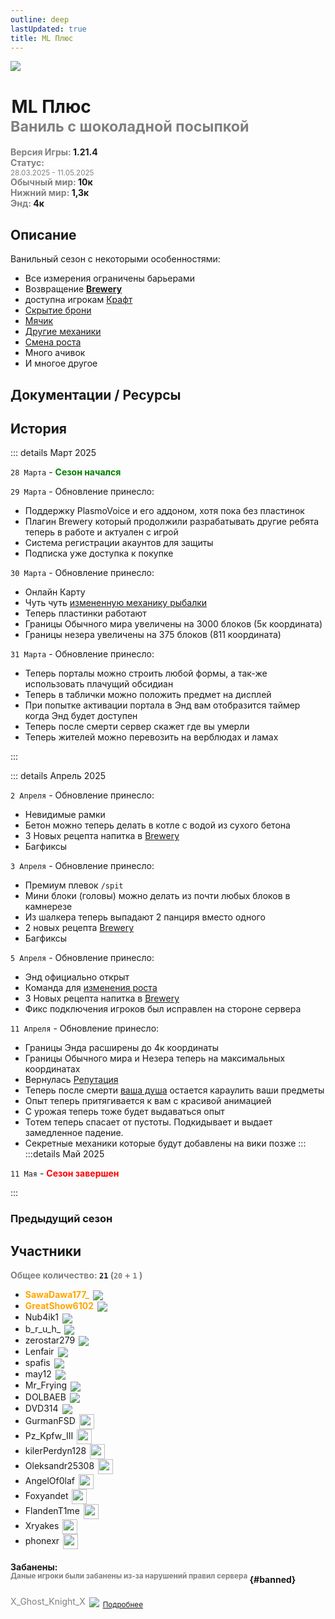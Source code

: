 ```yaml
---
outline: deep
lastUpdated: true
title: ML Плюс
---
```


![](/WIKI/ML-Plus/banner.png)

# <iconify-icon icon="solar:archive-bold-duotone" style="margin-right:0.10rem;margin:center;color: #868dcc" ></iconify-icon> ML Плюс <br/> <span style="color: gray;"><sup> Ваниль с шоколадной посыпкой </sup></span>

**<span style="color: gray;">Версия Игры:</span> 1.21.4**<br/>
**<span style="color: gray;">Статус:</span> <span style="color: white;">Завершен</span>**
<br/><span style="color: gray;"><sub>28.03.2025 - 11.05.2025</sub></span><br/>
**<span style="color: gray;">Обычный мир:</span> 10к <span style="color: gray;"></span>**<br/>
**<span style="color: gray;">Нижний мир:</span> 1,3к <span style="color: gray;"></span>**<br/>
**<span style="color: gray;">Энд:</span> 4к <span style="color: gray;"></span>**<br/>


## Описание
Ванильный сезон с некоторыми особенностями:
<!-- - `Обычный мир` - Начало `2к`, Конец `10к`
    - `Ад (Незер)` - Начало `433`, Конец `1,3к`
    - `Энд` - Начало `2к`, Конец `10к` -->
- Все измерения ограничены барьерами
- Возвращение [**Brewery**](/brewery/ml-plus/alcoholic-drinks/)
- <Pill name="Палка отладки" link="https://ru.minecraft.wiki/w/%D0%9F%D0%B0%D0%BB%D0%BA%D0%B0_%D0%BE%D1%82%D0%BB%D0%B0%D0%B4%D0%BA%D0%B8" image="https://minecraft.wiki/images/Debug_Stick.gif?c7249"/> доступна игрокам [Крафт](ml-plus/additional-mechanics#6)
- [Скрытие брони](ml-plus/additional-mechanics#1)
- [Мячик](ml-plus/additional-mechanics#2)
- [Другие механики](ml-plus/additional-mechanics)
- [Смена роста](ml-plus/additional-mechanics#14)
- Много ачивок
- И многое другое

## Документации / Ресурсы

<Links :items="[
    { 
        name: 'Доп Механики', 
        link: 'ml-plus/additional-mechanics', 
        icon: 'solar:cpu-bold-duotone', 
        color: '#868dcc' 
    },
    { 
        name: 'FlectonePulse', 
        link: 'ml-plus/flectone-pulse', 
        icon: 'solar:chat-round-dots-bold-duotone',
        color: '#868dcc'
    },
    { 
        name: 'Загрузка Ресурспаков', 
        link: 'ml-plus/resourcepack-load',
        icon: 'solar:pallete-2-bold-duotone', 
        color: '#868dcc' 
    },
    {
        name: 'Пластинки',
        link: 'ml-plus/music-discs',
        icon: 'solar:music-note-bold-duotone', 
        color: '#868dcc' 
    },
    {
        name: 'Brewery',
        link: '/brewery/intropage',
        icon: 'solar:wineglass-bold-duotone', 
        color: '#868dcc' 
    },
    ]"
/>

## История

::: details Март 2025

`28 Марта` - **<span style="color: green;">Сезон начался</span>**

`29 Марта` - Обновление принесло:
- Поддержку PlasmoVoice и его аддоном, хотя пока без пластинок
- Плагин Brewery который продолжили разрабатывать другие ребята теперь в работе и актуален с игрой
- Система регистрации акаунтов для защиты
- Подписка <Pill name="Ultimate" link="/minelacs-ultimate" image="https://easydonate.s3.easyx.ru/images/logos/30b46096ecbbb5230d763a396cebb547a2d9d908876962f64a3f1d7f248fcf4a.png"/> уже доступка к покупке

`30 Марта` - Обновление принесло:
- Онлайн Карту
- Чуть чуть [измененную механику рыбалки](ml-plus/additional-mechanics#7)
- Теперь пластинки работают
- Границы Обычного мира увеличены на 3000 блоков (5к координата)
- Границы незера увеличены на 375 блоков (811 координата)

`31 Марта` - Обновление принесло:
- Теперь порталы можно строить любой формы, а так-же использовать плачущий обсидиан
- Теперь в таблички можно положить предмет на дисплей
- При попытке активации портала в Энд вам отобразится таймер когда Энд будет доступен
- Теперь после смерти сервер скажет где вы умерли
- Теперь жителей можно перевозить на верблюдах и ламах

:::

::: details Апрель 2025

`2 Апреля` - Обновление принесло:
- Невидимые рамки
- Бетон можно теперь делать в котле с водой из сухого бетона
- 3 Новых рецепта напитка в [Brewery](/brewery/intropage)
- Багфиксы

`3 Апреля` - Обновление принесло:
- Премиум плевок `/spit`
- Мини блоки (головы) можно делать из почти любых блоков в камнерезе
- Из шалкера теперь выпадают 2 панциря вместо одного
- 2 новых рецепта [Brewery](/brewery/intropage)
- Багфиксы

`5 Апреля` - Обновление принесло:
- Энд официально открыт
- Команда для [изменения роста](ml-plus/additional-mechanics#14)
- 3 Новых рецепта напитка в [Brewery](/brewery/ml-plus/alcoholic-drinks)
- Фикс подключения игроков был исправлен на стороне сервера

`11 Апреля` - Обновление принесло:
- Границы Энда расширены до 4к координаты
- Границы Обычного мира и Незера теперь на максимальных координатах
- Вернулась [Репутация]()
- Теперь после смерти [ваша душа]() остается караулить ваши предметы
- Опыт теперь притягивается к вам с красивой анимацией
- С урожая теперь тоже будет выдаваться опыт
- Тотем теперь спасает от пустоты. Подкидывает и выдает замедленное падение.
- Секретные механики которые будут добавлены на вики позже 
:::
:::details Май 2025

`11 Мая` -  **<span style="color: red;">Сезон завершен</span>**

:::

### Предыдущий сезон

<Links :items="[
    { name: 'ML Vanila 2', icon: 'fas fa-archive', link: '../archive/ml-vanila-2', icon: 'solar:archive-bold-duotone', color: '#868dcc'}
]"/>


## Участники
**<span style="color: gray;">Общее количество:</span> `21` <span style="color: gray;"> (`20` + `1` [<iconify-icon icon="solar:user-block-bold-duotone"  style="margin:center;color: #FF0000"></iconify-icon>](#banned))</span><br/>**


- **<span style="color: orange;">SawaDawa177_</span>** <img src="https://api.mineatar.io/face/0c81442c240b4087851ff50f3d8fd589?scale=3" style="display: inline; margin: 0 2px; vertical-align: middle;" />
- **<span style="color: orange;">GreatShow6102</span>** <img src="https://api.mineatar.io/face/ceb1b631-d2ff-4166-8458-e4c8498e1248?scale=3" style="display: inline; margin: 0 2px; vertical-align: middle;" />
- Nub4ik1  <img src="https://api.mineatar.io/face/d2b496f0-c2b0-4849-8dee-a6bda731a7eb?scale=3" style="display: inline; margin: 0 2px; vertical-align: middle;" />
- b_r_u_h_ <img src="https://api.mineatar.io/face/45e529c8-4a8e-44eb-b02c-5b99e41a9d1c?scale=3" style="display: inline; margin: 0 2px; vertical-align: middle;" />
- zerostar279 <img src="https://api.mineatar.io/face/cfc33bd0-b49d-4b65-99d8-92ee7090a011?scale=3" style="display: inline; margin: 0 2px; vertical-align: middle;" /> <iconify-icon icon="solar:user-check-bold-duotone"  style="margin:center;color: #00FF00"></iconify-icon>
- Lenfair <img src="https://api.mineatar.io/face/d36339eb-2d45-4c50-a1d9-06be69c1321e?scale=3" style="display: inline; margin: 0 2px; vertical-align: middle;" />
- spafis <img src="https://api.mineatar.io/face/24c076a7-aecc-4934-9d95-19ccc5860bc2?scale=3" style="display: inline; margin: 0 2px; vertical-align: middle;" />
- may12 <img src="https://api.mineatar.io/face/0f39239d-84f6-44ba-a624-f008016ada77?scale=3" style="display: inline; margin: 0 2px; vertical-align: middle;" />
- Mr_Frying <img src="https://api.mineatar.io/face/8a587fdf-a714-42db-b460-cac37bfaaaeb?scale=3" style="display: inline; margin: 0 2px; vertical-align: middle;" />
- DOLBAEB <img src="https://api.mineatar.io/face/f0c280e7-4280-4671-b216-0fedd8cac495?scale=3" style="display: inline; margin: 0 2px; vertical-align: middle;" />
- DVD314 <img src="https://api.mineatar.io/face/9806b0b5-baa2-48c6-b70e-64af239a78eb?scale=3" style="display: inline; margin: 0 2px; vertical-align: middle;" />  [<iconify-icon icon="solar:user-check-bold-duotone"  style="margin:center;color: #00FF00"></iconify-icon>](https://discord.com/channels/1120257989874561066/1335366888255127603/1359065097720430594)
- GurmanFSD <img src="/minecraft/playerHeads/steveHead.png" style="display: inline; margin: 0 2px; vertical-align: middle;" width="24" height="24"/>
- Pz_Kpfw_III <img src="/minecraft/playerHeads/steveHead.png" style="display: inline; margin: 0 2px; vertical-align: middle;" width="24" height="24"/>
- kilerPerdyn128 <img src="/minecraft/playerHeads/steveHead.png" style="display: inline; margin: 0 2px; vertical-align: middle;" width="24" height="24"/> <iconify-icon icon="solar:user-check-bold-duotone"  style="margin:center;color: #00FF00"></iconify-icon>
- Oleksandr25308 <img src="/minecraft/playerHeads/steveHead.png" style="display: inline; margin: 0 2px; vertical-align: middle;" width="24" height="24"/>
- AngelOf0laf <img src="/minecraft/playerHeads/steveHead.png" style="display: inline; margin: 0 2px; vertical-align: middle;" width="24" height="24"/>
- Foxyandet <img src="/minecraft/playerHeads/steveHead.png" style="display: inline; margin: 0 2px; vertical-align: middle;" width="24" height="24"/>
- FlandenT1me <img src="/minecraft/playerHeads/steveHead.png" style="display: inline; margin: 0 2px; vertical-align: middle;" width="24" height="24"/>
- Xryakes <img src="/minecraft/playerHeads/steveHead.png" style="display: inline; margin: 0 2px; vertical-align: middle;" width="24" height="24"/>
- phonexr <img src="/minecraft/playerHeads/steveHead.png" style="display: inline; margin: 0 2px; vertical-align: middle;" width="24" height="24"/>


#### Забанены: <br/><span style="color: gray;"><sup>Даные игроки были забанены из-за нарушений правил сервера</sup></span> {#banned}

<iconify-icon icon="solar:user-block-bold-duotone"  style="margin:center;color: #FF0000"></iconify-icon> <span style="color: gray;">X_Ghost_Knight_X</span> <img src="https://api.mineatar.io/face/e2991dd7-a26b-4702-a34b-9af4483fbedb?scale=3" style="display: inline; margin: 0 2px; vertical-align: middle;" /> <span style="color: gray;"><sub>[Подробнее](https://discord.com/channels/1120257989874561066/1359004257558462534)</sub></span><br/>